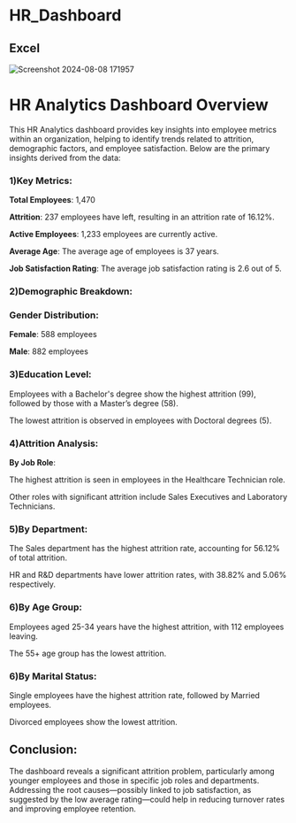 # HR_Dashboard
## Excel  

  ![Screenshot 2024-08-08 171957](https://github.com/user-attachments/assets/24701fa4-76de-4d31-b297-d628c652ea6c)  

# HR Analytics Dashboard Overview  

This HR Analytics dashboard provides key insights into employee metrics within an organization, helping to identify trends related to attrition, demographic factors, and employee satisfaction. Below are the primary insights derived from the data:  


###  1)Key Metrics:
**Total Employees**: 1,470  

**Attrition**: 237 employees have left, resulting in an attrition rate of 16.12%.  

**Active Employees**: 1,233 employees are currently active.  

**Average Age**: The average age of employees is 37 years.  

**Job Satisfaction Rating**: The average job satisfaction rating is 2.6 out of 5.  

### 2)Demographic Breakdown:  

### Gender Distribution:  

**Female**: 588 employees  

**Male**: 882 employees  

### 3)Education Level:  

Employees with a Bachelor's degree show the highest attrition (99), followed by those with a Master’s degree (58).  

The lowest attrition is observed in employees with Doctoral degrees (5).  

### 4)Attrition Analysis:  

**By Job Role**:  

The highest attrition is seen in employees in the Healthcare Technician role.  

Other roles with significant attrition include Sales Executives and Laboratory Technicians.  

### 5)By Department:  

The Sales department has the highest attrition rate, accounting for 56.12% of total attrition.  

HR and R&D departments have lower attrition rates, with 38.82% and 5.06% respectively.  

### 6)By Age Group:  

Employees aged 25-34 years have the highest attrition, with 112 employees leaving.  

The 55+ age group has the lowest attrition.  

### 6)By Marital Status:  

Single employees have the highest attrition rate, followed by Married employees.  

Divorced employees show the lowest attrition.  

## Conclusion:  

The dashboard reveals a significant attrition problem, particularly among younger employees and those in specific job roles and departments. Addressing the root causes—possibly linked to job satisfaction, as suggested by the low average rating—could help in reducing turnover rates and improving employee retention.
